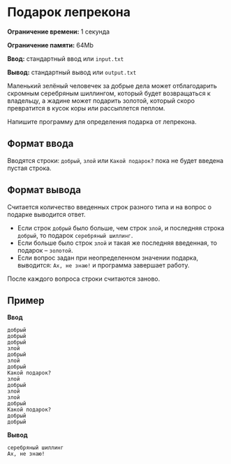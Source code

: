 # Подарок лепрекона

**Ограничение времени:** 1 секунда

**Ограничение памяти:** 64Mb

**Ввод:** стандартный ввод или `input.txt`

**Вывод:** стандартный вывод или `output.txt`

Маленький зелёный человечек за добрые дела может отблагодарить скромным серебряным шиллингом, который будет возвращаться к владельцу, а жадине может подарить золотой, который скоро превратится в кусок коры или рассыплется пеплом.

Напишите программу для определения подарка от лепрекона.

## Формат ввода

Вводятся строки: `добрый`, `злой` или `Какой подарок?` пока не будет введена пустая строка.

## Формат вывода

Считается количество введенных строк разного типа и на вопрос о подарке выводится ответ.
*   Если строк `добрый` было больше, чем строк `злой`, и последняя строка `добрый`, то подарок `серебряный шиллинг`.
*   Если больше было строк `злой` и такая же последняя введенная, то подарок – `золотой`.
*   Если вопрос задан при неопределенном значении подарка, выводится: `Ах, не знаю!` и программа завершает работу.

После каждого вопроса строки считаются заново.

## Пример

**Ввод**
```
добрый
добрый
добрый
злой
добрый
злой
добрый
Какой подарок?
злой
добрый
злой
злой
добрый
Какой подарок?
добрый
добрый

```

**Вывод**
```
серебряный шиллинг
Ах, не знаю!